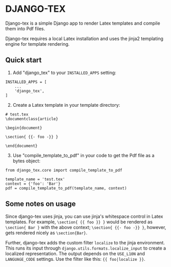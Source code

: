 
# DJANGO-TEX

Django-tex is a simple Django app to render Latex templates and compile
them into Pdf files.

Django-tex requires a local Latex installation and uses the jinja2 
templating engine for template rendering.

## Quick start

1. Add "django_tex" to your `INSTALLED_APPS` setting:

```
INSTALLED_APPS = [
    ...
    'django_tex',
]
```

2. Create a Latex template in your template directory:

```
# test.tex
\documentclass{article}

\begin{document}

\section{ {{- foo -}} }

\end{document}
```

3. Use "compile_template_to_pdf" in your code to get the Pdf file as a bytes object:

```
from django_tex.core import compile_template_to_pdf

template_name = 'test.tex'
context = {'foo': 'Bar'}
pdf = compile_template_to_pdf(template_name, context)
```

## Some notes on usage

Since django-tex uses jinja, you can use jinja's whitespace control in 
Latex templates. For example, `\section{ {{ foo }} }` would be rendered as 
`\section{ Bar }` with the above context; `\section{ {{- foo -}} }`, however, 
gets rendered nicely as `\section{Bar}`.

Further, django-tex adds the custom filter `localize` to the jinja environment.
This runs its input through `django.utils.formats.localize_input` to
create a localized representation. The output depends on the `USE_L10N` and `LANGUAGE_CODE`
settings. Use the filter like this: `{{ foo|localize }}`.